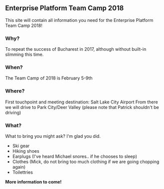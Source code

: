 ## Enterprise Platform Team Camp 2018

This site will contain all information you need for the Enterprise Platform Team Camp 2018!

### Why?
To repeat the success of Bucharest in 2017, although without built-in slimming this time.

### When?

The Team Camp of 2018 is February 5-9th

### Where? 
First touchpoint and meeting destination: Salt Lake City Airport
From there we will drive to Park City/Deer Valley (please note that Patrick shouldn't be driving) 

### What?
What to bring you might ask? I'm glad you did. 
- Ski gear
- Hiking shoes
- Earplugs (I've heard Michael snores.. if he chooses to sleep)
- Clothes (Mick, do not bring too much clothing if we are going chopping again)
- Toilettries


**More information to come!**
